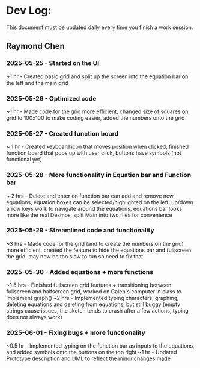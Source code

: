 # Dev Log:

This document must be updated daily every time you finish a work session.

## Raymond Chen 

### 2025-05-25 - Started on the UI
~1 hr - Created basic grid and split up the screen into the equation bar on the left and the main grid

### 2025-05-26 - Optimized code
~1 hr - Made code for the grid more efficient, changed size of squares on grid to 100x100 to make coding easier, added the numbers onto the grid

### 2025-05-27 - Created function board
~ 1 hr - Created keyboard icon that moves position when clicked, finished function board that pops up with user click, buttons have symbols (not functional yet)

### 2025-05-28 - More functionality in Equation bar and Function bar
~ 2 hrs - Delete and enter on function bar can add and remove new equations, equation boxes can be selected/highlighted on the left, up/down arrow keys work to navigate around the equations, equations bar looks more like the real Desmos, split Main into two files for convenience

### 2025-05-29 - Streamlined code and functionality
~3 hrs - Made code for the grid (and to create the numbers on the grid) more efficient, created the feature to hide the equations bar and fullscreen the grid, may now be too slow to run so need to fix that

### 2025-05-30 - Added equations + more functions
~1.5 hrs - Finished fullscreen grid features + transitioning between fullscreen and halfscreen grid, worked on Galen's computer in class to implement graph()
~2 hrs - Implemented typing characters, graphing, deleting equations and deleting from equations, but still buggy (empty strings cause issues, the sketch tends to crash after a few actions, typing does not always work)

### 2025-06-01 - Fixing bugs + more functionality
~0.5 hr - Implemented typing on the function bar as inputs to the equations, and added symbols onto the buttons on the top right
~1 hr - Updated Prototype description and UML to reflect the minor changes made
